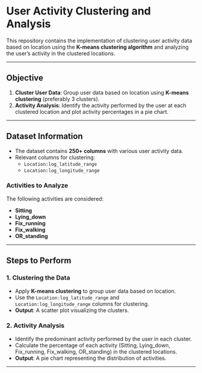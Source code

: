 # User Activity Clustering and Analysis

This repository contains the implementation of clustering user activity data based on location using the **K-means clustering algorithm** and analyzing the user’s activity in the clustered locations. 

---

## **Objective**
1. **Cluster User Data**: Group user data based on location using **K-means clustering** (preferably 3 clusters).
2. **Activity Analysis**: Identify the activity performed by the user at each clustered location and plot activity percentages in a pie chart.

---

## **Dataset Information**
- The dataset contains **250+ columns** with various user activity data.
- Relevant columns for clustering:
  - `Location:log_latitude_range`
  - `Location:log_longitude_range`

### **Activities to Analyze**
The following activities are considered:
- **Sitting**
- **Lying_down**
- **Fix_running**
- **Fix_walking**
- **OR_standing**

---

## **Steps to Perform**
### **1. Clustering the Data**
- Apply **K-means clustering** to group user data based on location.
- Use the `Location:log_latitude_range` and `Location:log_longitude_range` columns for clustering.
- **Output**: A scatter plot visualizing the clusters.

### **2. Activity Analysis**
- Identify the predominant activity performed by the user in each cluster.
- Calculate the percentage of each activity (Sitting, Lying_down, Fix_running, Fix_walking, OR_standing) in the clustered locations.
- **Output**: A pie chart representing the distribution of activities.

---
